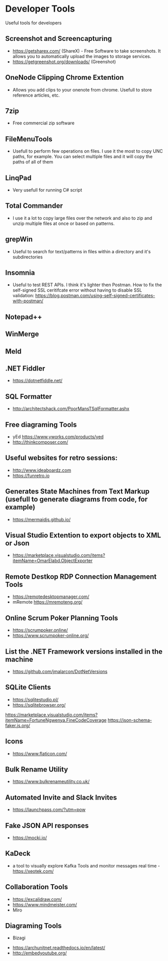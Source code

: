 # Developer Tools
Useful tools for developers

## Screenshot and Screencapturing
* https://getsharex.com/ (ShareX) - Free Software to take screenshots. It allows you to automatically upload the images to storage services.
* https://getgreenshot.org/downloads/ (Greenshot)

## OneNode Clipping Chrome Extention
* Allows you add clips to your onenote from chrome. Usefull to store reference articles, etc.

## 7zip
* Free commercial zip software

## FileMenuTools
* Usefull to perform few operations on files. I use it the most to copy UNC paths, for example. You can select multiple files and it will copy the paths of all of them

## LinqPad
* Very usefull for running C# script

## Total Commander
* I use it a lot to copy large files over the network and also to zip and unzip multiple files at once or based on patterns.

## grepWin
* Useful to search for text/patterns in files within a directory and it's subdirectories

## Insomnia
* Useful to test REST APIs. I think it's lighter then Postman. How to fix the self-signed SSL ceritifcate error without having to disable SSL validation: https://blog.postman.com/using-self-signed-certificates-with-postman/

## Notepad++

## WinMerge

## Meld

## .NET Fiddler
* https://dotnetfiddle.net/

## SQL Formatter
* http://architectshack.com/PoorMansTSqlFormatter.ashx

## Free diagraming Tools
* yEd https://www.yworks.com/products/yed
* http://thinkcomposer.com/


## Useful websites for retro sessions:
* http://www.ideaboardz.com
* https://funretro.io

## Generates State Machines from Text Markup (usefull to generate diagrams from code, for example)
* https://mermaidjs.github.io/ 

## Visual Studio Extention to export objects to XML or Json
* https://marketplace.visualstudio.com/items?itemName=OmarElabd.ObjectExporter

## Remote Destkop RDP Connection Management Tools
* https://remotedesktopmanager.com/
* mRemote https://mremoteng.org/

## Online Scrum Poker Planning Tools
* https://scrumpoker.online/
* https://www.scrumpoker-online.org/

## List the .NET Framework versions installed in the machine
* https://github.com/jmalarcon/DotNetVersions

## SQLite Clients
* https://sqlitestudio.pl/
* https://sqlitebrowser.org/

https://marketplace.visualstudio.com/items?itemName=FortuneNgwenya.FineCodeCoverage
https://json-schema-faker.js.org/

## Icons
* https://www.flaticon.com/

## Bulk Rename Utility
* https://www.bulkrenameutility.co.uk/

## Automated Invite and Slack Invites
* https://launchpass.com/?utm=pow

## Fake JSON API responses
* https://mocki.io/

## KaDeck
* a tool to visually explore Kafka Tools and monitor messages real time - https://xeotek.com/

## Collaboration Tools
* https://excalidraw.com/
* https://www.mindmeister.com/
* Miro


## Diagraming Tools
* Bizagi


+ https://archunitnet.readthedocs.io/en/latest/
+ http://embedyoutube.org/